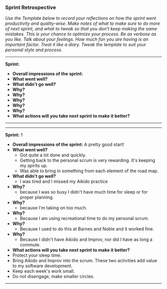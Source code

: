 ### Sprint Retrospective

_Use the Template below to record your reflections on how the sprint went productivity and quality-wise. Make notes of what to make sure to do more of next sprint, and what to tweak so that you don't keep making the same mistakes. This is your chance to optimize your process. Be as verbose as you like. Talk about your feelings. How much fun you are having is an important factor. Treat it like a diary. Tweak the template to suit your personal style and process._
***
__Sprint:__
 - __Overall impressions of the sprint:__
 - __What went well?__
 - __What didn't go well?__
  - __Why?__
  - __Why?__
  - __Why?__
  - __Why?__
  - __Why?__
 - __What actions will you take next sprint to make it better?__
***

***
__Sprint:__ 1
 - __Overall impressions of the sprint:__ A pretty good start!
 - __What went well?__
   - Got quite a lot done and quickly.
   - Getting back to the personal scrum is very rewarding. It's keeping my spirits up.
   - Was able to bring in something from each element of the road map.
 - __What didn't go well?__
   - I was tired and I missed my Aikido practice
  - __Why?__
    - because I was so busy I didn't have much time for sleep or for proper planning.
  - __Why?__
    - because I'm taking on too much.
  - __Why?__
    - Because I am using recreational time to do my personal scrum.
  - __Why?__
    - Because I used to do this at Barnes and Noble and it worked fine.
  - __Why?__
    - Because I didn't have Aikido and Improv, nor did I have as long a commute.
 - __What actions will you take next sprint to make it better?__
  - Protect your sleep time.
  - Bring Aikido and Improv into the scrum. These two activities add value to my software development.
  - Keep each week's work small.
  - Do not disengage, make smaller circles.
***
